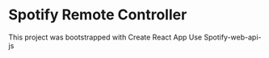 # Spotify Remote Controller

This project was bootstrapped with Create React App
Use Spotify-web-api-js

